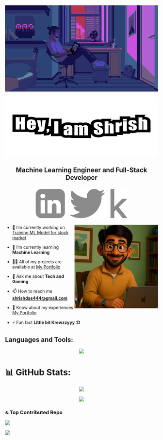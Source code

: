 ![MasterHead](assets/oleg-klishin-illustration1-x4.gif) 

<img align="center" alt="Hey, I am Shrish" width="100%"  height="200" src="assets/2025-06-28-Hey-I-am-Shrish.gif">


<h2 align="center"> Machine Learning Engineer and Full-Stack Developer
<br/>
<br/>
  <a href="https://linkedin.com/in/shrish-das-44ba5a27b" target="_blank"> <img  alt="linkedin" src="assets/linkedin.svg" /></a>
  &nbsp; 
  <a href="https://x.com/Shrish_Dass?t=VH6gSa_VL9wlvngS47alQg&s=09" target="_blank"> <img  alt="X" src="assets/twitter.svg" /></a>
  &nbsp; 
  <a href='https://kaggle.com/shrishd'  target="_blank"> <img alt="kaggle" src="assets/kaggle.svg" /></a>

</h2>



<img align="right" alt="Coding" width="275" height="275" src="assets/shrish img.png">


- 🔭 I’m currently working on [Training ML Model for stock market](available_soon)

- 🌱 I’m currently learning **Machine Learning**

- 👨‍💻 All of my projects are available at [My Portfolio](https://portfolio-1u8z.onrender.com/)

- 💬 Ask me about **Tech and Gaming**

- 📫 How to reach me **shrishdas444@gmail.com**

- 📄 Know about my experiences [My Portfolio](https://portfolio-1u8z.onrender.com/)

- ⚡ Fun fact **Little bit Krewzzyyy :D**







 <!-- <p align="left"> <a href="https://github.com/ryo-ma/github-profile-trophy"><img src="https://github-profile-trophy.vercel.app/?username=shrishkd" alt="shrishkd" /></a> </p> NO FROM HERE TO

<!--<h2 align="left">Connect with me:</h2>
<p align="left">
  <a href="https://www.hackerrank.com/@shrishdas4" target="_blank">
    <img src="https://raw.githubusercontent.com/rahuldkjain/github-profile-readme-generator/master/src/images/icons/Social/hackerrank.svg" alt="HackerRank" height="50" width="50" style="margin: 10px; box-shadow: 0 0 8px rgba(0,0,0,0.1); border-radius: 10px;" />
  </a>
  <a href="https://codeforces.com/profile/shrishd" target="_blank">
    <img src="https://raw.githubusercontent.com/rahuldkjain/github-profile-readme-generator/master/src/images/icons/Social/codeforces.svg" alt="Codeforces" height="50" width="50" style="margin: 10px; box-shadow: 0 0 8px rgba(0,0,0,0.1); border-radius: 10px;" />
  </a>
  <a href="https://www.leetcode.com/shrishd" target="_blank">
    <img src="https://raw.githubusercontent.com/rahuldkjain/github-profile-readme-generator/master/src/images/icons/Social/leet-code.svg" alt="LeetCode" height="50" width="50" style="margin: 10px; box-shadow: 0 0 8px rgba(0,0,0,0.1); border-radius: 10px;" />
  </a>
  <a href="https://auth.geeksforgeeks.org/user/shrishdh212" target="_blank">
    <img src="https://raw.githubusercontent.com/rahuldkjain/github-profile-readme-generator/master/src/images/icons/Social/geeks-for-geeks.svg" alt="GeeksforGeeks" height="50" width="50" style="margin: 10px; box-shadow: 0 0 8px rgba(0,0,0,0.1); border-radius: 10px;" />
  </a>
</p> NO TO HERE--> 









<h2 align="left">Languages and Tools:</h2>

<p align="center">
  <img src="https://skillicons.dev/icons?i=html,css,js,react,tailwind,django,nodejs,express,nextjs,mongodb,mysql,sqlite,java,cpp,python,pandas,pytorch,scikitlearn,tensorflow,git,github,vscode,mathworks" />
</p>



# 📊 GitHub Stats:

<p align="center">
  <img src="https://github-readme-stats.vercel.app/api?username=Shrishkd&show_icons=true&theme=radical" height="180px"/>
  <!--<img src="https://github-readme-streak-stats.herokuapp.com?user=Shrishkd&theme=radical" height="180px"/>-->
</p>

<p align="center">
  <img src="https://github-readme-stats.vercel.app/api/top-langs/?username=Shrishkd&layout=compact&theme=radical" />
</p>

### 🔝 Top Contributed Repo
![](https://github-contributor-stats.vercel.app/api?username=Shrishkd&limit=5&theme=dark&combine_all_yearly_contributions=true)


[![](https://visitcount.itsvg.in/api?id=Shrishkd&icon=0&color=0)](https://visitcount.itsvg.in)



  <!--<img src="https://profile-readme-generator.com/assets/snake.svg" alt="Snake animation" /> NO -->

